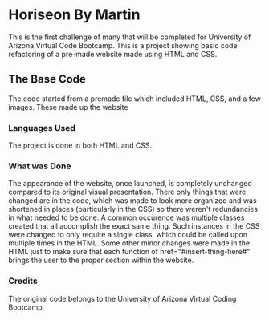 # Horiseon By Martin
This is the first challenge of many that will be completed for University of Arizona Virtual Code Bootcamp. This is a project showing basic code refactoring of a pre-made website made using HTML and CSS.

## The Base Code
The code started from a premade file which included HTML, CSS, and a few images. These made up the website

### Languages Used
The project is done in both HTML and CSS.

### What was Done
The appearance of the website, once launched, is completely unchanged compared to its original visual presentation. There only things that were changed are in the code, which was made to look more organized and was shortened in places (particularly in the CSS) so there weren't redundancies in what needed to be done. A common occurence was multiple classes created that all accomplish the exact same thing. Such instances in the CSS were changed to only require a single class, which could be called upon multiple times in the HTML. Some other minor changes were made in the HTML just to make sure that each function of href="#insert-thing-here#" brings the user to the proper section within the website.

### Credits
The original code belongs to the University of Arizona Virtual Coding Bootcamp.
